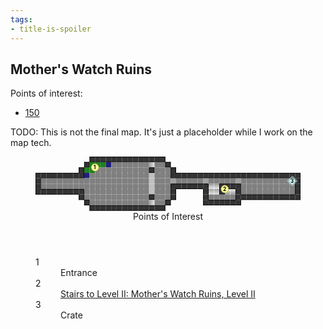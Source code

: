 ```yaml
---
tags:
- title-is-spoiler
---
```


## Mother's Watch Ruins

Points of interest:

* [150](150-the-blinking-light.md)

TODO: This is not the final map.
It's just a placeholder while I work on the map tech.

<!-- +template map story/iaso/510-mothers-watch-ruins svg -->

<!-- map data 94b3bd7042176786f56b772a0766acb6ddf02a7f573c1c12da2f3e0c0b3a55a0
Map
  Title: Mother's Watch Ruins, Level I
  Theme: Old Ones Indoor Delve
  Scale: 5ft per point
                                                   Environment:
          +------------+                           . office floor
         /:::w.......>..\                          D office door
        |::1.........+...|                         + office wall
+-------+w...........]...+-----+-----+----------+  - office wall
|....................]...D.....D.....D.........3|  / office wall
|....................]...+-----+vv+--+..........|  \ office wall
+-------+............]...|     |vv|22|..........|  | office wall
        |............+...|     |.....+----------+  ] railing
         \...........>../      +-----+             v stairs  (rotate: 90)
          +------------+                           ^ stairs  (rotate: 270)
                                                   : rocks
                                                   w puddle
                                                   > stairs
Points of Interest:
1. Entrance  (tile: office floor)
2. Stairs to Level II  (symbol: ^; link: Mother's Watch Ruins, Level II)
3. Crate  (tile: office floor; overlay: crate)
-->

<figure>
	<svg viewBox="0 0 49 10" xmlns="http://www.w3.org/2000/svg">
		<style>
			.poi {
				font-family: Roboto, "Open Sans", "Helvetica Neue", Helvetica, Arial, sans-serif;
				font-weight: bold;
				cursor: default;
			}
		</style>
		<defs>
			<rect fill="#808080ff" height="1" id="office-floor" rx="0.1" ry="0.1" stroke="none" width="1"><title>office floor</title></rect>
			<rect fill="#a0a0a0ff" height="1" id="office-door" rx="0.1" ry="0.1" stroke="none" width="1"><title>office door</title></rect>
			<rect fill="black" height="0.1" id="office-wall-h" stroke="none" width="1"></rect>
			<rect fill="black" height="1" id="office-wall-v" stroke="none" width="0.1"></rect>
			<rect fill="black" height="0.1" id="office-wall-c" stroke="none" width="0.1"></rect>
			<rect fill="#333333" height="1" id="office-wall-b" width="1" x="0" y="0"></rect>
			<rect fill="#c0c0c0ff" height="1" id="railing" rx="0.1" ry="0.1" stroke="none" width="1"><title>railing</title></rect>
			<symbol id="office-stairs" viewBox="0 0 1 1">
				<title>Stairs</title>
				<rect fill="#999999" height="1" stroke="none" width="0.2" x="0" y="0"></rect>
				<rect fill="#aaaaaa" height="1" stroke="none" width="0.2" x="0.2" y="0"></rect>
				<rect fill="#bbbbbb" height="1" stroke="none" width="0.2" x="0.4" y="0"></rect>
				<rect fill="#cccccc" height="1" stroke="none" width="0.2" x="0.6" y="0"></rect>
				<rect fill="#dddddd" height="1" stroke="none" width="0.2" x="0.8" y="0"></rect>
			</symbol>
			<symbol height="1" id="office-crate" viewBox="0 0 1 1" width="1">
				<title>Crate</title>
				<path d="M0.05,0.5 l0.45,-0.45 l0.45,0.45 l-0.45,0.45 z" fill="none" stroke="#ccffff" stroke-width="0.05"></path>
				<path d="M0.15,0.5 l0.35,-0.35 l0.35,0.35 l-0.35,0.35 z" fill="#ccffff" stroke="none"></path>
			</symbol>
			<rect fill="#208020ff" height="1" id="rocks" rx="0.1" ry="0.1" stroke="none" width="1"><title>rocks</title></rect>
			<rect fill="#202080ff" height="1" id="puddle" rx="0.1" ry="0.1" stroke="none" width="1"><title>puddle</title></rect>
			<rect fill="transparent" height="1" id="--background" width="1"></rect>
			<circle fill="#ffff99" id="--poi" r="0.7" stroke="#999933" stroke-width="0.07"></circle>
		</defs>
		<g>
			<g transform="translate(10 0)">
				<title>Wall</title>
				<use href="#office-wall-b" x="0" y="0"></use>
				<use href="#office-wall-h" x="0" y="0"></use>
				<use href="#office-wall-h" x="0" y="0.9"></use>
				<use href="#office-wall-v" x="0" y="0"></use>
			</g>
			<g transform="translate(11 0)">
				<title>Wall</title>
				<use href="#office-wall-b" x="0" y="0"></use>
				<use href="#office-wall-h" x="0" y="0"></use>
				<use href="#office-wall-h" x="0" y="0.9"></use>
			</g>
			<g transform="translate(12 0)">
				<title>Wall</title>
				<use href="#office-wall-b" x="0" y="0"></use>
				<use href="#office-wall-h" x="0" y="0"></use>
				<use href="#office-wall-h" x="0" y="0.9"></use>
			</g>
			<g transform="translate(13 0)">
				<title>Wall</title>
				<use href="#office-wall-b" x="0" y="0"></use>
				<use href="#office-wall-h" x="0" y="0"></use>
				<use href="#office-wall-h" x="0" y="0.9"></use>
			</g>
			<g transform="translate(14 0)">
				<title>Wall</title>
				<use href="#office-wall-b" x="0" y="0"></use>
				<use href="#office-wall-h" x="0" y="0"></use>
				<use href="#office-wall-h" x="0" y="0.9"></use>
			</g>
			<g transform="translate(15 0)">
				<title>Wall</title>
				<use href="#office-wall-b" x="0" y="0"></use>
				<use href="#office-wall-h" x="0" y="0"></use>
				<use href="#office-wall-h" x="0" y="0.9"></use>
			</g>
			<g transform="translate(16 0)">
				<title>Wall</title>
				<use href="#office-wall-b" x="0" y="0"></use>
				<use href="#office-wall-h" x="0" y="0"></use>
				<use href="#office-wall-h" x="0" y="0.9"></use>
			</g>
			<g transform="translate(17 0)">
				<title>Wall</title>
				<use href="#office-wall-b" x="0" y="0"></use>
				<use href="#office-wall-h" x="0" y="0"></use>
				<use href="#office-wall-h" x="0" y="0.9"></use>
			</g>
			<g transform="translate(18 0)">
				<title>Wall</title>
				<use href="#office-wall-b" x="0" y="0"></use>
				<use href="#office-wall-h" x="0" y="0"></use>
				<use href="#office-wall-h" x="0" y="0.9"></use>
			</g>
			<g transform="translate(19 0)">
				<title>Wall</title>
				<use href="#office-wall-b" x="0" y="0"></use>
				<use href="#office-wall-h" x="0" y="0"></use>
				<use href="#office-wall-h" x="0" y="0.9"></use>
			</g>
			<g transform="translate(20 0)">
				<title>Wall</title>
				<use href="#office-wall-b" x="0" y="0"></use>
				<use href="#office-wall-h" x="0" y="0"></use>
				<use href="#office-wall-h" x="0" y="0.9"></use>
			</g>
			<g transform="translate(21 0)">
				<title>Wall</title>
				<use href="#office-wall-b" x="0" y="0"></use>
				<use href="#office-wall-h" x="0" y="0"></use>
				<use href="#office-wall-h" x="0" y="0.9"></use>
			</g>
			<g transform="translate(22 0)">
				<title>Wall</title>
				<use href="#office-wall-b" x="0" y="0"></use>
				<use href="#office-wall-h" x="0" y="0"></use>
				<use href="#office-wall-h" x="0" y="0.9"></use>
			</g>
			<g transform="translate(23 0)">
				<title>Wall</title>
				<use href="#office-wall-b" x="0" y="0"></use>
				<use href="#office-wall-h" x="0" y="0"></use>
				<use href="#office-wall-v" x="0.9" y="0"></use>
				<use href="#office-wall-h" x="0" y="0.9"></use>
			</g>
			<g transform="translate(9 1)">
				<title>Wall</title>
				<use href="#office-wall-b" x="0" y="0"></use>
				<use href="#office-wall-h" x="0" y="0"></use>
				<use href="#office-wall-v" x="0.9" y="0"></use>
				<use href="#office-wall-h" x="0" y="0.9"></use>
				<use href="#office-wall-v" x="0" y="0"></use>
			</g>
			<use href="#rocks" x="10" y="1"></use>
			<use href="#rocks" x="11" y="1"></use>
			<use href="#rocks" x="12" y="1"></use>
			<use href="#puddle" x="13" y="1"></use>
			<use href="#office-floor" x="14" y="1"></use>
			<use href="#office-floor" x="15" y="1"></use>
			<use href="#office-floor" x="16" y="1"></use>
			<use href="#office-floor" x="17" y="1"></use>
			<use href="#office-floor" x="18" y="1"></use>
			<use href="#office-floor" x="19" y="1"></use>
			<use href="#office-floor" x="20" y="1"></use>
			<use height="1" href="#office-stairs" width="1" x="21" y="1"></use>
			<use href="#office-floor" x="22" y="1"></use>
			<use href="#office-floor" x="23" y="1"></use>
			<g transform="translate(24 1)">
				<title>Wall</title>
				<use href="#office-wall-b" x="0" y="0"></use>
				<use href="#office-wall-h" x="0" y="0"></use>
				<use href="#office-wall-v" x="0.9" y="0"></use>
				<use href="#office-wall-h" x="0" y="0.9"></use>
				<use href="#office-wall-v" x="0" y="0"></use>
			</g>
			<g transform="translate(8 2)">
				<title>Wall</title>
				<use href="#office-wall-b" x="0" y="0"></use>
				<use href="#office-wall-h" x="0" y="0"></use>
				<use href="#office-wall-v" x="0.9" y="0"></use>
				<use href="#office-wall-v" x="0" y="0"></use>
			</g>
			<use href="#rocks" x="9" y="2"></use>
			<use href="#rocks" x="10" y="2"></use>
			<use href="#office-floor" x="11" y="2"></use>
			<use href="#office-floor" x="12" y="2"></use>
			<use href="#office-floor" x="13" y="2"></use>
			<use href="#office-floor" x="14" y="2"></use>
			<use href="#office-floor" x="15" y="2"></use>
			<use href="#office-floor" x="16" y="2"></use>
			<use href="#office-floor" x="17" y="2"></use>
			<use href="#office-floor" x="18" y="2"></use>
			<use href="#office-floor" x="19" y="2"></use>
			<use href="#office-floor" x="20" y="2"></use>
			<g transform="translate(21 2)">
				<title>Wall</title>
				<use href="#office-wall-b" x="0" y="0"></use>
				<use href="#office-wall-h" x="0" y="0"></use>
				<use href="#office-wall-v" x="0.9" y="0"></use>
				<use href="#office-wall-h" x="0" y="0.9"></use>
				<use href="#office-wall-v" x="0" y="0"></use>
			</g>
			<use href="#office-floor" x="22" y="2"></use>
			<use href="#office-floor" x="23" y="2"></use>
			<use href="#office-floor" x="24" y="2"></use>
			<g transform="translate(25 2)">
				<title>Wall</title>
				<use href="#office-wall-b" x="0" y="0"></use>
				<use href="#office-wall-h" x="0" y="0"></use>
				<use href="#office-wall-v" x="0.9" y="0"></use>
				<use href="#office-wall-v" x="0" y="0"></use>
			</g>
			<g transform="translate(0 3)">
				<title>Wall</title>
				<use href="#office-wall-b" x="0" y="0"></use>
				<use href="#office-wall-h" x="0" y="0"></use>
				<use href="#office-wall-v" x="0" y="0"></use>
				<use href="#office-wall-c" x="0.9" y="0.9"></use>
			</g>
			<g transform="translate(1 3)">
				<title>Wall</title>
				<use href="#office-wall-b" x="0" y="0"></use>
				<use href="#office-wall-h" x="0" y="0"></use>
				<use href="#office-wall-h" x="0" y="0.9"></use>
			</g>
			<g transform="translate(2 3)">
				<title>Wall</title>
				<use href="#office-wall-b" x="0" y="0"></use>
				<use href="#office-wall-h" x="0" y="0"></use>
				<use href="#office-wall-h" x="0" y="0.9"></use>
			</g>
			<g transform="translate(3 3)">
				<title>Wall</title>
				<use href="#office-wall-b" x="0" y="0"></use>
				<use href="#office-wall-h" x="0" y="0"></use>
				<use href="#office-wall-h" x="0" y="0.9"></use>
			</g>
			<g transform="translate(4 3)">
				<title>Wall</title>
				<use href="#office-wall-b" x="0" y="0"></use>
				<use href="#office-wall-h" x="0" y="0"></use>
				<use href="#office-wall-h" x="0" y="0.9"></use>
			</g>
			<g transform="translate(5 3)">
				<title>Wall</title>
				<use href="#office-wall-b" x="0" y="0"></use>
				<use href="#office-wall-h" x="0" y="0"></use>
				<use href="#office-wall-h" x="0" y="0.9"></use>
			</g>
			<g transform="translate(6 3)">
				<title>Wall</title>
				<use href="#office-wall-b" x="0" y="0"></use>
				<use href="#office-wall-h" x="0" y="0"></use>
				<use href="#office-wall-h" x="0" y="0.9"></use>
			</g>
			<g transform="translate(7 3)">
				<title>Wall</title>
				<use href="#office-wall-b" x="0" y="0"></use>
				<use href="#office-wall-h" x="0" y="0"></use>
				<use href="#office-wall-h" x="0" y="0.9"></use>
			</g>
			<g transform="translate(8 3)">
				<title>Wall</title>
				<use href="#office-wall-b" x="0" y="0"></use>
				<use href="#office-wall-v" x="0.9" y="0"></use>
				<use href="#office-wall-h" x="0" y="0.9"></use>
				<use href="#office-wall-c" x="0" y="0"></use>
			</g>
			<use href="#puddle" x="9" y="3"></use>
			<use href="#office-floor" x="10" y="3"></use>
			<use href="#office-floor" x="11" y="3"></use>
			<use href="#office-floor" x="12" y="3"></use>
			<use href="#office-floor" x="13" y="3"></use>
			<use href="#office-floor" x="14" y="3"></use>
			<use href="#office-floor" x="15" y="3"></use>
			<use href="#office-floor" x="16" y="3"></use>
			<use href="#office-floor" x="17" y="3"></use>
			<use href="#office-floor" x="18" y="3"></use>
			<use href="#office-floor" x="19" y="3"></use>
			<use href="#office-floor" x="20" y="3"></use>
			<use href="#railing" x="21" y="3"></use>
			<use href="#office-floor" x="22" y="3"></use>
			<use href="#office-floor" x="23" y="3"></use>
			<use href="#office-floor" x="24" y="3"></use>
			<g transform="translate(25 3)">
				<title>Wall</title>
				<use href="#office-wall-b" x="0" y="0"></use>
				<use href="#office-wall-h" x="0" y="0.9"></use>
				<use href="#office-wall-v" x="0" y="0"></use>
				<use href="#office-wall-c" x="0.9" y="0"></use>
			</g>
			<g transform="translate(26 3)">
				<title>Wall</title>
				<use href="#office-wall-b" x="0" y="0"></use>
				<use href="#office-wall-h" x="0" y="0"></use>
				<use href="#office-wall-h" x="0" y="0.9"></use>
			</g>
			<g transform="translate(27 3)">
				<title>Wall</title>
				<use href="#office-wall-b" x="0" y="0"></use>
				<use href="#office-wall-h" x="0" y="0"></use>
				<use href="#office-wall-h" x="0" y="0.9"></use>
			</g>
			<g transform="translate(28 3)">
				<title>Wall</title>
				<use href="#office-wall-b" x="0" y="0"></use>
				<use href="#office-wall-h" x="0" y="0"></use>
				<use href="#office-wall-h" x="0" y="0.9"></use>
			</g>
			<g transform="translate(29 3)">
				<title>Wall</title>
				<use href="#office-wall-b" x="0" y="0"></use>
				<use href="#office-wall-h" x="0" y="0"></use>
				<use href="#office-wall-h" x="0" y="0.9"></use>
			</g>
			<g transform="translate(30 3)">
				<title>Wall</title>
				<use href="#office-wall-b" x="0" y="0"></use>
				<use href="#office-wall-h" x="0" y="0"></use>
				<use href="#office-wall-h" x="0" y="0.9"></use>
			</g>
			<g transform="translate(31 3)">
				<title>Wall</title>
				<use href="#office-wall-b" x="0" y="0"></use>
				<use href="#office-wall-h" x="0" y="0"></use>
				<use href="#office-wall-h" x="0" y="0.9"></use>
			</g>
			<g transform="translate(32 3)">
				<title>Wall</title>
				<use href="#office-wall-b" x="0" y="0"></use>
				<use href="#office-wall-h" x="0" y="0"></use>
				<use href="#office-wall-h" x="0" y="0.9"></use>
			</g>
			<g transform="translate(33 3)">
				<title>Wall</title>
				<use href="#office-wall-b" x="0" y="0"></use>
				<use href="#office-wall-h" x="0" y="0"></use>
				<use href="#office-wall-h" x="0" y="0.9"></use>
			</g>
			<g transform="translate(34 3)">
				<title>Wall</title>
				<use href="#office-wall-b" x="0" y="0"></use>
				<use href="#office-wall-h" x="0" y="0"></use>
				<use href="#office-wall-h" x="0" y="0.9"></use>
			</g>
			<g transform="translate(35 3)">
				<title>Wall</title>
				<use href="#office-wall-b" x="0" y="0"></use>
				<use href="#office-wall-h" x="0" y="0"></use>
				<use href="#office-wall-h" x="0" y="0.9"></use>
			</g>
			<g transform="translate(36 3)">
				<title>Wall</title>
				<use href="#office-wall-b" x="0" y="0"></use>
				<use href="#office-wall-h" x="0" y="0"></use>
				<use href="#office-wall-h" x="0" y="0.9"></use>
			</g>
			<g transform="translate(37 3)">
				<title>Wall</title>
				<use href="#office-wall-b" x="0" y="0"></use>
				<use href="#office-wall-h" x="0" y="0"></use>
				<use href="#office-wall-h" x="0" y="0.9"></use>
			</g>
			<g transform="translate(38 3)">
				<title>Wall</title>
				<use href="#office-wall-b" x="0" y="0"></use>
				<use href="#office-wall-h" x="0" y="0"></use>
				<use href="#office-wall-h" x="0" y="0.9"></use>
			</g>
			<g transform="translate(39 3)">
				<title>Wall</title>
				<use href="#office-wall-b" x="0" y="0"></use>
				<use href="#office-wall-h" x="0" y="0"></use>
				<use href="#office-wall-h" x="0" y="0.9"></use>
			</g>
			<g transform="translate(40 3)">
				<title>Wall</title>
				<use href="#office-wall-b" x="0" y="0"></use>
				<use href="#office-wall-h" x="0" y="0"></use>
				<use href="#office-wall-h" x="0" y="0.9"></use>
			</g>
			<g transform="translate(41 3)">
				<title>Wall</title>
				<use href="#office-wall-b" x="0" y="0"></use>
				<use href="#office-wall-h" x="0" y="0"></use>
				<use href="#office-wall-h" x="0" y="0.9"></use>
			</g>
			<g transform="translate(42 3)">
				<title>Wall</title>
				<use href="#office-wall-b" x="0" y="0"></use>
				<use href="#office-wall-h" x="0" y="0"></use>
				<use href="#office-wall-h" x="0" y="0.9"></use>
			</g>
			<g transform="translate(43 3)">
				<title>Wall</title>
				<use href="#office-wall-b" x="0" y="0"></use>
				<use href="#office-wall-h" x="0" y="0"></use>
				<use href="#office-wall-h" x="0" y="0.9"></use>
			</g>
			<g transform="translate(44 3)">
				<title>Wall</title>
				<use href="#office-wall-b" x="0" y="0"></use>
				<use href="#office-wall-h" x="0" y="0"></use>
				<use href="#office-wall-h" x="0" y="0.9"></use>
			</g>
			<g transform="translate(45 3)">
				<title>Wall</title>
				<use href="#office-wall-b" x="0" y="0"></use>
				<use href="#office-wall-h" x="0" y="0"></use>
				<use href="#office-wall-h" x="0" y="0.9"></use>
			</g>
			<g transform="translate(46 3)">
				<title>Wall</title>
				<use href="#office-wall-b" x="0" y="0"></use>
				<use href="#office-wall-h" x="0" y="0"></use>
				<use href="#office-wall-h" x="0" y="0.9"></use>
			</g>
			<g transform="translate(47 3)">
				<title>Wall</title>
				<use href="#office-wall-b" x="0" y="0"></use>
				<use href="#office-wall-h" x="0" y="0"></use>
				<use href="#office-wall-h" x="0" y="0.9"></use>
			</g>
			<g transform="translate(48 3)">
				<title>Wall</title>
				<use href="#office-wall-b" x="0" y="0"></use>
				<use href="#office-wall-h" x="0" y="0"></use>
				<use href="#office-wall-v" x="0.9" y="0"></use>
				<use href="#office-wall-c" x="0" y="0.9"></use>
			</g>
			<g transform="translate(0 4)">
				<title>Wall</title>
				<use href="#office-wall-b" x="0" y="0"></use>
				<use href="#office-wall-v" x="0.9" y="0"></use>
				<use href="#office-wall-v" x="0" y="0"></use>
			</g>
			<use href="#office-floor" x="1" y="4"></use>
			<use href="#office-floor" x="2" y="4"></use>
			<use href="#office-floor" x="3" y="4"></use>
			<use href="#office-floor" x="4" y="4"></use>
			<use href="#office-floor" x="5" y="4"></use>
			<use href="#office-floor" x="6" y="4"></use>
			<use href="#office-floor" x="7" y="4"></use>
			<use href="#office-floor" x="8" y="4"></use>
			<use href="#office-floor" x="9" y="4"></use>
			<use href="#office-floor" x="10" y="4"></use>
			<use href="#office-floor" x="11" y="4"></use>
			<use href="#office-floor" x="12" y="4"></use>
			<use href="#office-floor" x="13" y="4"></use>
			<use href="#office-floor" x="14" y="4"></use>
			<use href="#office-floor" x="15" y="4"></use>
			<use href="#office-floor" x="16" y="4"></use>
			<use href="#office-floor" x="17" y="4"></use>
			<use href="#office-floor" x="18" y="4"></use>
			<use href="#office-floor" x="19" y="4"></use>
			<use href="#office-floor" x="20" y="4"></use>
			<use href="#railing" x="21" y="4"></use>
			<use href="#office-floor" x="22" y="4"></use>
			<use href="#office-floor" x="23" y="4"></use>
			<use href="#office-floor" x="24" y="4"></use>
			<use href="#office-door" x="25" y="4"></use>
			<use href="#office-floor" x="26" y="4"></use>
			<use href="#office-floor" x="27" y="4"></use>
			<use href="#office-floor" x="28" y="4"></use>
			<use href="#office-floor" x="29" y="4"></use>
			<use href="#office-floor" x="30" y="4"></use>
			<use href="#office-door" x="31" y="4"></use>
			<use href="#office-floor" x="32" y="4"></use>
			<use href="#office-floor" x="33" y="4"></use>
			<use href="#office-floor" x="34" y="4"></use>
			<use href="#office-floor" x="35" y="4"></use>
			<use href="#office-floor" x="36" y="4"></use>
			<use href="#office-door" x="37" y="4"></use>
			<use href="#office-floor" x="38" y="4"></use>
			<use href="#office-floor" x="39" y="4"></use>
			<use href="#office-floor" x="40" y="4"></use>
			<use href="#office-floor" x="41" y="4"></use>
			<use href="#office-floor" x="42" y="4"></use>
			<use href="#office-floor" x="43" y="4"></use>
			<use href="#office-floor" x="44" y="4"></use>
			<use href="#office-floor" x="45" y="4"></use>
			<use href="#office-floor" x="46" y="4"></use>
			<use href="#office-floor" x="47" y="4"></use>
			<g transform="translate(48 4)">
				<title>Wall</title>
				<use href="#office-wall-b" x="0" y="0"></use>
				<use href="#office-wall-v" x="0.9" y="0"></use>
				<use href="#office-wall-v" x="0" y="0"></use>
			</g>
			<g transform="translate(0 5)">
				<title>Wall</title>
				<use href="#office-wall-b" x="0" y="0"></use>
				<use href="#office-wall-v" x="0.9" y="0"></use>
				<use href="#office-wall-v" x="0" y="0"></use>
			</g>
			<use href="#office-floor" x="1" y="5"></use>
			<use href="#office-floor" x="2" y="5"></use>
			<use href="#office-floor" x="3" y="5"></use>
			<use href="#office-floor" x="4" y="5"></use>
			<use href="#office-floor" x="5" y="5"></use>
			<use href="#office-floor" x="6" y="5"></use>
			<use href="#office-floor" x="7" y="5"></use>
			<use href="#office-floor" x="8" y="5"></use>
			<use href="#office-floor" x="9" y="5"></use>
			<use href="#office-floor" x="10" y="5"></use>
			<use href="#office-floor" x="11" y="5"></use>
			<use href="#office-floor" x="12" y="5"></use>
			<use href="#office-floor" x="13" y="5"></use>
			<use href="#office-floor" x="14" y="5"></use>
			<use href="#office-floor" x="15" y="5"></use>
			<use href="#office-floor" x="16" y="5"></use>
			<use href="#office-floor" x="17" y="5"></use>
			<use href="#office-floor" x="18" y="5"></use>
			<use href="#office-floor" x="19" y="5"></use>
			<use href="#office-floor" x="20" y="5"></use>
			<use href="#railing" x="21" y="5"></use>
			<use href="#office-floor" x="22" y="5"></use>
			<use href="#office-floor" x="23" y="5"></use>
			<use href="#office-floor" x="24" y="5"></use>
			<g transform="translate(25 5)">
				<title>Wall</title>
				<use href="#office-wall-b" x="0" y="0"></use>
				<use href="#office-wall-h" x="0" y="0"></use>
				<use href="#office-wall-v" x="0" y="0"></use>
				<use href="#office-wall-c" x="0.9" y="0.9"></use>
			</g>
			<g transform="translate(26 5)">
				<title>Wall</title>
				<use href="#office-wall-b" x="0" y="0"></use>
				<use href="#office-wall-h" x="0" y="0"></use>
				<use href="#office-wall-h" x="0" y="0.9"></use>
			</g>
			<g transform="translate(27 5)">
				<title>Wall</title>
				<use href="#office-wall-b" x="0" y="0"></use>
				<use href="#office-wall-h" x="0" y="0"></use>
				<use href="#office-wall-h" x="0" y="0.9"></use>
			</g>
			<g transform="translate(28 5)">
				<title>Wall</title>
				<use href="#office-wall-b" x="0" y="0"></use>
				<use href="#office-wall-h" x="0" y="0"></use>
				<use href="#office-wall-h" x="0" y="0.9"></use>
			</g>
			<g transform="translate(29 5)">
				<title>Wall</title>
				<use href="#office-wall-b" x="0" y="0"></use>
				<use href="#office-wall-h" x="0" y="0"></use>
				<use href="#office-wall-h" x="0" y="0.9"></use>
			</g>
			<g transform="translate(30 5)">
				<title>Wall</title>
				<use href="#office-wall-b" x="0" y="0"></use>
				<use href="#office-wall-h" x="0" y="0"></use>
				<use href="#office-wall-h" x="0" y="0.9"></use>
			</g>
			<g transform="translate(31 5)">
				<title>Wall</title>
				<use href="#office-wall-b" x="0" y="0"></use>
				<use href="#office-wall-h" x="0" y="0"></use>
				<use href="#office-wall-v" x="0.9" y="0"></use>
				<use href="#office-wall-c" x="0" y="0.9"></use>
			</g>
			<use height="1" href="#office-stairs" transform="rotate(90, 32.5, 5.5)" width="1" x="32" y="5"></use>
			<use height="1" href="#office-stairs" transform="rotate(90, 33.5, 5.5)" width="1" x="33" y="5"></use>
			<g transform="translate(34 5)">
				<title>Wall</title>
				<use href="#office-wall-b" x="0" y="0"></use>
				<use href="#office-wall-h" x="0" y="0"></use>
				<use href="#office-wall-v" x="0" y="0"></use>
				<use href="#office-wall-c" x="0.9" y="0.9"></use>
			</g>
			<g transform="translate(35 5)">
				<title>Wall</title>
				<use href="#office-wall-b" x="0" y="0"></use>
				<use href="#office-wall-h" x="0" y="0"></use>
				<use href="#office-wall-h" x="0" y="0.9"></use>
			</g>
			<g transform="translate(36 5)">
				<title>Wall</title>
				<use href="#office-wall-b" x="0" y="0"></use>
				<use href="#office-wall-h" x="0" y="0"></use>
				<use href="#office-wall-h" x="0" y="0.9"></use>
			</g>
			<g transform="translate(37 5)">
				<title>Wall</title>
				<use href="#office-wall-b" x="0" y="0"></use>
				<use href="#office-wall-h" x="0" y="0"></use>
				<use href="#office-wall-v" x="0.9" y="0"></use>
				<use href="#office-wall-c" x="0" y="0.9"></use>
			</g>
			<use href="#office-floor" x="38" y="5"></use>
			<use href="#office-floor" x="39" y="5"></use>
			<use href="#office-floor" x="40" y="5"></use>
			<use href="#office-floor" x="41" y="5"></use>
			<use href="#office-floor" x="42" y="5"></use>
			<use href="#office-floor" x="43" y="5"></use>
			<use href="#office-floor" x="44" y="5"></use>
			<use href="#office-floor" x="45" y="5"></use>
			<use href="#office-floor" x="46" y="5"></use>
			<use href="#office-floor" x="47" y="5"></use>
			<g transform="translate(48 5)">
				<title>Wall</title>
				<use href="#office-wall-b" x="0" y="0"></use>
				<use href="#office-wall-v" x="0.9" y="0"></use>
				<use href="#office-wall-v" x="0" y="0"></use>
			</g>
			<g transform="translate(0 6)">
				<title>Wall</title>
				<use href="#office-wall-b" x="0" y="0"></use>
				<use href="#office-wall-h" x="0" y="0.9"></use>
				<use href="#office-wall-v" x="0" y="0"></use>
				<use href="#office-wall-c" x="0.9" y="0"></use>
			</g>
			<g transform="translate(1 6)">
				<title>Wall</title>
				<use href="#office-wall-b" x="0" y="0"></use>
				<use href="#office-wall-h" x="0" y="0"></use>
				<use href="#office-wall-h" x="0" y="0.9"></use>
			</g>
			<g transform="translate(2 6)">
				<title>Wall</title>
				<use href="#office-wall-b" x="0" y="0"></use>
				<use href="#office-wall-h" x="0" y="0"></use>
				<use href="#office-wall-h" x="0" y="0.9"></use>
			</g>
			<g transform="translate(3 6)">
				<title>Wall</title>
				<use href="#office-wall-b" x="0" y="0"></use>
				<use href="#office-wall-h" x="0" y="0"></use>
				<use href="#office-wall-h" x="0" y="0.9"></use>
			</g>
			<g transform="translate(4 6)">
				<title>Wall</title>
				<use href="#office-wall-b" x="0" y="0"></use>
				<use href="#office-wall-h" x="0" y="0"></use>
				<use href="#office-wall-h" x="0" y="0.9"></use>
			</g>
			<g transform="translate(5 6)">
				<title>Wall</title>
				<use href="#office-wall-b" x="0" y="0"></use>
				<use href="#office-wall-h" x="0" y="0"></use>
				<use href="#office-wall-h" x="0" y="0.9"></use>
			</g>
			<g transform="translate(6 6)">
				<title>Wall</title>
				<use href="#office-wall-b" x="0" y="0"></use>
				<use href="#office-wall-h" x="0" y="0"></use>
				<use href="#office-wall-h" x="0" y="0.9"></use>
			</g>
			<g transform="translate(7 6)">
				<title>Wall</title>
				<use href="#office-wall-b" x="0" y="0"></use>
				<use href="#office-wall-h" x="0" y="0"></use>
				<use href="#office-wall-h" x="0" y="0.9"></use>
			</g>
			<g transform="translate(8 6)">
				<title>Wall</title>
				<use href="#office-wall-b" x="0" y="0"></use>
				<use href="#office-wall-h" x="0" y="0"></use>
				<use href="#office-wall-v" x="0.9" y="0"></use>
				<use href="#office-wall-c" x="0" y="0.9"></use>
			</g>
			<use href="#office-floor" x="9" y="6"></use>
			<use href="#office-floor" x="10" y="6"></use>
			<use href="#office-floor" x="11" y="6"></use>
			<use href="#office-floor" x="12" y="6"></use>
			<use href="#office-floor" x="13" y="6"></use>
			<use href="#office-floor" x="14" y="6"></use>
			<use href="#office-floor" x="15" y="6"></use>
			<use href="#office-floor" x="16" y="6"></use>
			<use href="#office-floor" x="17" y="6"></use>
			<use href="#office-floor" x="18" y="6"></use>
			<use href="#office-floor" x="19" y="6"></use>
			<use href="#office-floor" x="20" y="6"></use>
			<use href="#railing" x="21" y="6"></use>
			<use href="#office-floor" x="22" y="6"></use>
			<use href="#office-floor" x="23" y="6"></use>
			<use href="#office-floor" x="24" y="6"></use>
			<g transform="translate(25 6)">
				<title>Wall</title>
				<use href="#office-wall-b" x="0" y="0"></use>
				<use href="#office-wall-v" x="0.9" y="0"></use>
				<use href="#office-wall-v" x="0" y="0"></use>
			</g>
			<g transform="translate(31 6)">
				<title>Wall</title>
				<use href="#office-wall-b" x="0" y="0"></use>
				<use href="#office-wall-v" x="0.9" y="0"></use>
				<use href="#office-wall-v" x="0" y="0"></use>
			</g>
			<use height="1" href="#office-stairs" transform="rotate(90, 32.5, 6.5)" width="1" x="32" y="6"></use>
			<use height="1" href="#office-stairs" transform="rotate(90, 33.5, 6.5)" width="1" x="33" y="6"></use>
			<g transform="translate(34 6)">
				<title>Wall</title>
				<use href="#office-wall-b" x="0" y="0"></use>
				<use href="#office-wall-v" x="0.9" y="0"></use>
				<use href="#office-wall-h" x="0" y="0.9"></use>
				<use href="#office-wall-v" x="0" y="0"></use>
			</g>
			<use height="1" href="#office-stairs" transform="rotate(270, 35.5, 6.5)" width="1" x="35" y="6"></use>
			<use height="1" href="#office-stairs" transform="rotate(270, 36.5, 6.5)" width="1" x="36" y="6"></use>
			<g transform="translate(37 6)">
				<title>Wall</title>
				<use href="#office-wall-b" x="0" y="0"></use>
				<use href="#office-wall-v" x="0.9" y="0"></use>
				<use href="#office-wall-v" x="0" y="0"></use>
			</g>
			<use href="#office-floor" x="38" y="6"></use>
			<use href="#office-floor" x="39" y="6"></use>
			<use href="#office-floor" x="40" y="6"></use>
			<use href="#office-floor" x="41" y="6"></use>
			<use href="#office-floor" x="42" y="6"></use>
			<use href="#office-floor" x="43" y="6"></use>
			<use href="#office-floor" x="44" y="6"></use>
			<use href="#office-floor" x="45" y="6"></use>
			<use href="#office-floor" x="46" y="6"></use>
			<use href="#office-floor" x="47" y="6"></use>
			<g transform="translate(48 6)">
				<title>Wall</title>
				<use href="#office-wall-b" x="0" y="0"></use>
				<use href="#office-wall-v" x="0.9" y="0"></use>
				<use href="#office-wall-v" x="0" y="0"></use>
			</g>
			<g transform="translate(8 7)">
				<title>Wall</title>
				<use href="#office-wall-b" x="0" y="0"></use>
				<use href="#office-wall-v" x="0.9" y="0"></use>
				<use href="#office-wall-h" x="0" y="0.9"></use>
				<use href="#office-wall-v" x="0" y="0"></use>
			</g>
			<use href="#office-floor" x="9" y="7"></use>
			<use href="#office-floor" x="10" y="7"></use>
			<use href="#office-floor" x="11" y="7"></use>
			<use href="#office-floor" x="12" y="7"></use>
			<use href="#office-floor" x="13" y="7"></use>
			<use href="#office-floor" x="14" y="7"></use>
			<use href="#office-floor" x="15" y="7"></use>
			<use href="#office-floor" x="16" y="7"></use>
			<use href="#office-floor" x="17" y="7"></use>
			<use href="#office-floor" x="18" y="7"></use>
			<use href="#office-floor" x="19" y="7"></use>
			<use href="#office-floor" x="20" y="7"></use>
			<g transform="translate(21 7)">
				<title>Wall</title>
				<use href="#office-wall-b" x="0" y="0"></use>
				<use href="#office-wall-h" x="0" y="0"></use>
				<use href="#office-wall-v" x="0.9" y="0"></use>
				<use href="#office-wall-h" x="0" y="0.9"></use>
				<use href="#office-wall-v" x="0" y="0"></use>
			</g>
			<use href="#office-floor" x="22" y="7"></use>
			<use href="#office-floor" x="23" y="7"></use>
			<use href="#office-floor" x="24" y="7"></use>
			<g transform="translate(25 7)">
				<title>Wall</title>
				<use href="#office-wall-b" x="0" y="0"></use>
				<use href="#office-wall-v" x="0.9" y="0"></use>
				<use href="#office-wall-h" x="0" y="0.9"></use>
				<use href="#office-wall-v" x="0" y="0"></use>
			</g>
			<g transform="translate(31 7)">
				<title>Wall</title>
				<use href="#office-wall-b" x="0" y="0"></use>
				<use href="#office-wall-v" x="0.9" y="0"></use>
				<use href="#office-wall-v" x="0" y="0"></use>
			</g>
			<use href="#office-floor" x="32" y="7"></use>
			<use href="#office-floor" x="33" y="7"></use>
			<use href="#office-floor" x="34" y="7"></use>
			<use href="#office-floor" x="35" y="7"></use>
			<use href="#office-floor" x="36" y="7"></use>
			<g transform="translate(37 7)">
				<title>Wall</title>
				<use href="#office-wall-b" x="0" y="0"></use>
				<use href="#office-wall-v" x="0" y="0"></use>
				<use href="#office-wall-c" x="0.9" y="0"></use>
				<use href="#office-wall-c" x="0.9" y="0.9"></use>
			</g>
			<g transform="translate(38 7)">
				<title>Wall</title>
				<use href="#office-wall-b" x="0" y="0"></use>
				<use href="#office-wall-h" x="0" y="0"></use>
				<use href="#office-wall-h" x="0" y="0.9"></use>
			</g>
			<g transform="translate(39 7)">
				<title>Wall</title>
				<use href="#office-wall-b" x="0" y="0"></use>
				<use href="#office-wall-h" x="0" y="0"></use>
				<use href="#office-wall-h" x="0" y="0.9"></use>
			</g>
			<g transform="translate(40 7)">
				<title>Wall</title>
				<use href="#office-wall-b" x="0" y="0"></use>
				<use href="#office-wall-h" x="0" y="0"></use>
				<use href="#office-wall-h" x="0" y="0.9"></use>
			</g>
			<g transform="translate(41 7)">
				<title>Wall</title>
				<use href="#office-wall-b" x="0" y="0"></use>
				<use href="#office-wall-h" x="0" y="0"></use>
				<use href="#office-wall-h" x="0" y="0.9"></use>
			</g>
			<g transform="translate(42 7)">
				<title>Wall</title>
				<use href="#office-wall-b" x="0" y="0"></use>
				<use href="#office-wall-h" x="0" y="0"></use>
				<use href="#office-wall-h" x="0" y="0.9"></use>
			</g>
			<g transform="translate(43 7)">
				<title>Wall</title>
				<use href="#office-wall-b" x="0" y="0"></use>
				<use href="#office-wall-h" x="0" y="0"></use>
				<use href="#office-wall-h" x="0" y="0.9"></use>
			</g>
			<g transform="translate(44 7)">
				<title>Wall</title>
				<use href="#office-wall-b" x="0" y="0"></use>
				<use href="#office-wall-h" x="0" y="0"></use>
				<use href="#office-wall-h" x="0" y="0.9"></use>
			</g>
			<g transform="translate(45 7)">
				<title>Wall</title>
				<use href="#office-wall-b" x="0" y="0"></use>
				<use href="#office-wall-h" x="0" y="0"></use>
				<use href="#office-wall-h" x="0" y="0.9"></use>
			</g>
			<g transform="translate(46 7)">
				<title>Wall</title>
				<use href="#office-wall-b" x="0" y="0"></use>
				<use href="#office-wall-h" x="0" y="0"></use>
				<use href="#office-wall-h" x="0" y="0.9"></use>
			</g>
			<g transform="translate(47 7)">
				<title>Wall</title>
				<use href="#office-wall-b" x="0" y="0"></use>
				<use href="#office-wall-h" x="0" y="0"></use>
				<use href="#office-wall-h" x="0" y="0.9"></use>
			</g>
			<g transform="translate(48 7)">
				<title>Wall</title>
				<use href="#office-wall-b" x="0" y="0"></use>
				<use href="#office-wall-v" x="0.9" y="0"></use>
				<use href="#office-wall-h" x="0" y="0.9"></use>
				<use href="#office-wall-c" x="0" y="0"></use>
			</g>
			<g transform="translate(9 8)">
				<title>Wall</title>
				<use href="#office-wall-b" x="0" y="0"></use>
				<use href="#office-wall-h" x="0" y="0"></use>
				<use href="#office-wall-v" x="0.9" y="0"></use>
				<use href="#office-wall-h" x="0" y="0.9"></use>
				<use href="#office-wall-v" x="0" y="0"></use>
			</g>
			<use href="#office-floor" x="10" y="8"></use>
			<use href="#office-floor" x="11" y="8"></use>
			<use href="#office-floor" x="12" y="8"></use>
			<use href="#office-floor" x="13" y="8"></use>
			<use href="#office-floor" x="14" y="8"></use>
			<use href="#office-floor" x="15" y="8"></use>
			<use href="#office-floor" x="16" y="8"></use>
			<use href="#office-floor" x="17" y="8"></use>
			<use href="#office-floor" x="18" y="8"></use>
			<use href="#office-floor" x="19" y="8"></use>
			<use href="#office-floor" x="20" y="8"></use>
			<use height="1" href="#office-stairs" width="1" x="21" y="8"></use>
			<use href="#office-floor" x="22" y="8"></use>
			<use href="#office-floor" x="23" y="8"></use>
			<g transform="translate(24 8)">
				<title>Wall</title>
				<use href="#office-wall-b" x="0" y="0"></use>
				<use href="#office-wall-h" x="0" y="0"></use>
				<use href="#office-wall-v" x="0.9" y="0"></use>
				<use href="#office-wall-h" x="0" y="0.9"></use>
				<use href="#office-wall-v" x="0" y="0"></use>
			</g>
			<g transform="translate(31 8)">
				<title>Wall</title>
				<use href="#office-wall-b" x="0" y="0"></use>
				<use href="#office-wall-h" x="0" y="0.9"></use>
				<use href="#office-wall-v" x="0" y="0"></use>
				<use href="#office-wall-c" x="0.9" y="0"></use>
			</g>
			<g transform="translate(32 8)">
				<title>Wall</title>
				<use href="#office-wall-b" x="0" y="0"></use>
				<use href="#office-wall-h" x="0" y="0"></use>
				<use href="#office-wall-h" x="0" y="0.9"></use>
			</g>
			<g transform="translate(33 8)">
				<title>Wall</title>
				<use href="#office-wall-b" x="0" y="0"></use>
				<use href="#office-wall-h" x="0" y="0"></use>
				<use href="#office-wall-h" x="0" y="0.9"></use>
			</g>
			<g transform="translate(34 8)">
				<title>Wall</title>
				<use href="#office-wall-b" x="0" y="0"></use>
				<use href="#office-wall-h" x="0" y="0"></use>
				<use href="#office-wall-h" x="0" y="0.9"></use>
			</g>
			<g transform="translate(35 8)">
				<title>Wall</title>
				<use href="#office-wall-b" x="0" y="0"></use>
				<use href="#office-wall-h" x="0" y="0"></use>
				<use href="#office-wall-h" x="0" y="0.9"></use>
			</g>
			<g transform="translate(36 8)">
				<title>Wall</title>
				<use href="#office-wall-b" x="0" y="0"></use>
				<use href="#office-wall-h" x="0" y="0"></use>
				<use href="#office-wall-h" x="0" y="0.9"></use>
			</g>
			<g transform="translate(37 8)">
				<title>Wall</title>
				<use href="#office-wall-b" x="0" y="0"></use>
				<use href="#office-wall-v" x="0.9" y="0"></use>
				<use href="#office-wall-h" x="0" y="0.9"></use>
				<use href="#office-wall-c" x="0" y="0"></use>
			</g>
			<g transform="translate(10 9)">
				<title>Wall</title>
				<use href="#office-wall-b" x="0" y="0"></use>
				<use href="#office-wall-h" x="0" y="0"></use>
				<use href="#office-wall-h" x="0" y="0.9"></use>
				<use href="#office-wall-v" x="0" y="0"></use>
			</g>
			<g transform="translate(11 9)">
				<title>Wall</title>
				<use href="#office-wall-b" x="0" y="0"></use>
				<use href="#office-wall-h" x="0" y="0"></use>
				<use href="#office-wall-h" x="0" y="0.9"></use>
			</g>
			<g transform="translate(12 9)">
				<title>Wall</title>
				<use href="#office-wall-b" x="0" y="0"></use>
				<use href="#office-wall-h" x="0" y="0"></use>
				<use href="#office-wall-h" x="0" y="0.9"></use>
			</g>
			<g transform="translate(13 9)">
				<title>Wall</title>
				<use href="#office-wall-b" x="0" y="0"></use>
				<use href="#office-wall-h" x="0" y="0"></use>
				<use href="#office-wall-h" x="0" y="0.9"></use>
			</g>
			<g transform="translate(14 9)">
				<title>Wall</title>
				<use href="#office-wall-b" x="0" y="0"></use>
				<use href="#office-wall-h" x="0" y="0"></use>
				<use href="#office-wall-h" x="0" y="0.9"></use>
			</g>
			<g transform="translate(15 9)">
				<title>Wall</title>
				<use href="#office-wall-b" x="0" y="0"></use>
				<use href="#office-wall-h" x="0" y="0"></use>
				<use href="#office-wall-h" x="0" y="0.9"></use>
			</g>
			<g transform="translate(16 9)">
				<title>Wall</title>
				<use href="#office-wall-b" x="0" y="0"></use>
				<use href="#office-wall-h" x="0" y="0"></use>
				<use href="#office-wall-h" x="0" y="0.9"></use>
			</g>
			<g transform="translate(17 9)">
				<title>Wall</title>
				<use href="#office-wall-b" x="0" y="0"></use>
				<use href="#office-wall-h" x="0" y="0"></use>
				<use href="#office-wall-h" x="0" y="0.9"></use>
			</g>
			<g transform="translate(18 9)">
				<title>Wall</title>
				<use href="#office-wall-b" x="0" y="0"></use>
				<use href="#office-wall-h" x="0" y="0"></use>
				<use href="#office-wall-h" x="0" y="0.9"></use>
			</g>
			<g transform="translate(19 9)">
				<title>Wall</title>
				<use href="#office-wall-b" x="0" y="0"></use>
				<use href="#office-wall-h" x="0" y="0"></use>
				<use href="#office-wall-h" x="0" y="0.9"></use>
			</g>
			<g transform="translate(20 9)">
				<title>Wall</title>
				<use href="#office-wall-b" x="0" y="0"></use>
				<use href="#office-wall-h" x="0" y="0"></use>
				<use href="#office-wall-h" x="0" y="0.9"></use>
			</g>
			<g transform="translate(21 9)">
				<title>Wall</title>
				<use href="#office-wall-b" x="0" y="0"></use>
				<use href="#office-wall-h" x="0" y="0"></use>
				<use href="#office-wall-h" x="0" y="0.9"></use>
			</g>
			<g transform="translate(22 9)">
				<title>Wall</title>
				<use href="#office-wall-b" x="0" y="0"></use>
				<use href="#office-wall-h" x="0" y="0"></use>
				<use href="#office-wall-h" x="0" y="0.9"></use>
			</g>
			<g transform="translate(23 9)">
				<title>Wall</title>
				<use href="#office-wall-b" x="0" y="0"></use>
				<use href="#office-wall-h" x="0" y="0"></use>
				<use href="#office-wall-v" x="0.9" y="0"></use>
				<use href="#office-wall-h" x="0" y="0.9"></use>
			</g>
		</g>
		<g>
			<g>
				<title>Entrance</title>
				<use href="#--poi" x="11" y="2"></use>
				<text class="poi" dominant-baseline="middle" fill="#000000" font-size="1px" text-anchor="middle" x="10.975" y="2.05">1</text>
			</g>
			<g>
				<title>Stairs to Level II</title>
				<use href="#--poi" x="35" y="6"></use>
				<text class="poi" dominant-baseline="middle" fill="#000000" font-size="1px" text-anchor="middle" x="34.975" y="6.05">2</text>
			</g>
			<g>
				<use height="2" href="#office-crate" width="2" x="46.5" y="3.5"></use>
				<text class="poi" dominant-baseline="middle" fill="#000000" font-size="1px" text-anchor="middle" x="47.475" y="4.55">3</text>
			</g>
		</g>
	</svg>
	<figcaption class="points-of-interest avoid-break-before">
		<header>Points of Interest</header>
		<dl>
			<div class="detailed">
				<dt class="poi-id">1</dt>
				<dd class="poi-title"><span class="poi-title">Entrance</span></dd>
			</div>
			<div class="detailed">
				<dt class="poi-id">2</dt>
				<dd class="poi-title"><a class="poi-link" href="#" old-href="Mother's Watch Ruins, Level II | relative_url">Stairs to Level II: Mother's Watch Ruins, Level II</a></dd>
			</div>
			<div class="detailed">
				<dt class="poi-id">3</dt>
				<dd class="poi-title"><span class="poi-title">Crate</span></dd>
			</div>
		</dl>
	</figcaption>
</figure>

<!-- -template map story/iaso/510-mothers-watch-ruins svg -->
